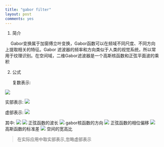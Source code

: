 ```yaml
---
title: "gabor filter"
layout: post
comments: yes
---
```

1. 简介

　   Gabor变换属于加窗傅立叶变换，Gabor函数可以在频域不同尺度、不同方向上提取相关的特征。Gabor 滤波器的频率和方向类似于人类的视觉系统，所以常用于纹理识别。在空间域，二维Gabor滤波器是一个高斯核函数和正弦平面波的乘积

2. 公式

   复数表示:
<img src="http://www.forkosh.com/mathtex.cgi? \Large g(x,y,\lambda,\theta,\psi,\sigma,\gamma) = exp\left( -\frac{x'^2+\gamma^2y'^2}{2\sigma^2}  \right)exp\left( i\left( 2\pi\frac{x'}{\lambda}+\psi \right) \right)">

   实部表示:
<img src="http://www.forkosh.com/mathtex.cgi? \Large g(x,y,\lambda,\theta,\psi,\sigma,\gamma) = exp\left( -\frac{x'^2+\gamma^2y'^2}{2\sigma^2}  \right)cos\left( 2\pi\frac{x'}{\lambda}+\psi \right)">

   虚部表示:
<img src="http://www.forkosh.com/mathtex.cgi? \Large g(x,y,\lambda,\theta,\psi,\sigma,\gamma) = exp\left( -\frac{x'^2+\gamma^2y'^2}{2\sigma^2}  \right)sin\left( 2\pi\frac{x'}{\lambda}+\psi \right)">

   其中:
<img src="http://www.forkosh.com/mathtex.cgi? \Large x' = xcos\theta+ysin\theta, y'=-xsin\theta+ycos\theta ">
<img src="http://www.forkosh.com/mathtex.cgi? \Large \lambda: "> 正弦函数的波长
<img src="http://www.forkosh.com/mathtex.cgi? \Large \theta: "> gabor核函数的方向
<img src="http://www.forkosh.com/mathtex.cgi? \Large \psi: "> 正弦函数的相位偏移
<img src="http://www.forkosh.com/mathtex.cgi? \Large \sigma: "> 高斯函数的标准差
<img src="http://www.forkosh.com/mathtex.cgi? \Large \gamma: "> 空间的宽高比

> 在实际应用中取实部表示,忽略虚部表示

   
